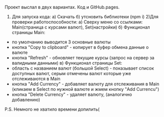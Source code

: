 Проект выслал в двух вариантах. Код и GitHub.pages.

1) Для запуска кода:
а) Скачать 
б) утсновить библиотеки (npm i)
2)Для проверки работоспособности:
а) Сверху меню со ссылками: Main(страница с курсами валют), Set(настройки)
б) Функционал страницы Main:
- по умолчанию выводится 3 основные валюты
-  кнопка "Сopy to clipboard" - копирует в буфер обмена данные о валюте
-  кнопка "Refresh" - обновляет текущие курсы (запрос на сервер за валидными данными)
в) Функционал страницы Set:
- область с названием валют (большой Select) - показывает список доступных валют, серым отмечены валют которые уже отслеживаются в Main
-  кнопка "Add Currency" - добавляет валюту для отслеживания в Main (кликаем в Select по нужной валюте и жмем кнопку "Add Currencu")
-  кнопка "Delete Currency" - удаляет валюту, (аналогично добавлению)

P.S. Немного не хватило времени допилить(

